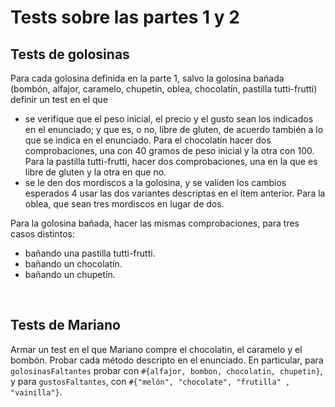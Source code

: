 # Tests sobre las partes 1 y 2

## Tests de golosinas
Para cada golosina definida en la parte 1, salvo la golosina bañada 
(bombón, alfajor, caramelo, chupetín, oblea, chocolatín, pastilla tutti-frutti)
 definir un test en el que 
- se verifique que el peso inicial, el precio y el gusto sean los indicados en el
 enunciado; y que es, o no, libre de gluten, de acuerdo también a lo que se 
 indica en el enunciado. 
Para el chocolatín hacer dos comprobaciones, una con 40 gramos de peso inicial 
y la otra con 100.
Para la pastilla tutti-frutti, hacer dos comprobaciones, una en la que es libre 
de gluten y la otra en que no.
- se le den dos mordiscos a la golosina, y se validen los cambios esperados
4 usar las dos variantes descriptas en el ítem anterior. Para la oblea, que sean
  tres mordiscos en lugar de dos.

Para la golosina bañada, hacer las mismas comprobaciones, 
para tres casos distintos: 
- bañando una pastilla tutti-frutti.
- bañando un chocolatín.
- bañando un chupetín.

<br> 

## Tests de Mariano
Armar un test en el que Mariano compre el chocolatin,
 el caramelo y el bombón. Probar cada método descripto en el enunciado. 
En particular, para `golosinasFaltantes` probar con 
`#{alfajor, bombon, chocolatin, chupetin}`, y 
para `gustosFaltantes`, con `#{"melón", "chocolate", "frutilla" , "vainilla"}`.
